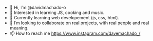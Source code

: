 - 👋 Hi, I’m @davidmachado-o
- 👀 Interested in learning JS, cooking and music.
- 🌱 Currently learning web developement (js, css, html).
- 💞️ I’m looking to collaborate on real projects, with real people and real meaning.
- 📫 How to reach me https://www.instagram.com/davemachado_/
<!---
davidmachado-o/davidmachado-o is a ✨ special ✨ repository because its `README.md` (this file) appears on your GitHub profile.
You can click the Preview link to take a look at your changes.
--->
